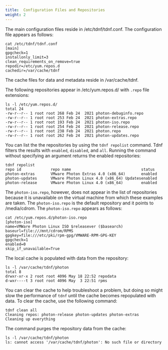 ```yaml
---
title:  Configuration Files and Repositories
weight: 2
---
```


The main configuration files reside in /etc/tdnf/tdnf.conf. The configuration file appears as follows: 

	cat /etc/tdnf/tdnf.conf
	[main]
	gpgcheck=1
	installonly_limit=3
	clean_requirements_on_remove=true
	repodir=/etc/yum.repos.d
	cachedir=/var/cache/tdnf

The cache files for data and metadata reside in /var/cache/tdnf. 

The following repositories appear in /etc/yum.repos.d/ with `.repo` file extensions:

	ls -l /etc/yum.repos.d/
	total 24
	-rw-r--r-- 1 root root 268 Feb 24  2021 photon-debuginfo.repo
	-rw-r--r-- 1 root root 253 Feb 24  2021 photon-extras.repo
	-rw-r--r-- 1 root root 193 Feb 24  2021 photon-iso.repo
	-rw-r--r-- 1 root root 254 Feb 24  2021 photon-release.repo
	-rw-r--r-- 1 root root 238 Feb 24  2021 photon.repo
	-rw-r--r-- 1 root root 262 Feb 24  2021 photon-updates.repo

You can list the the repositories by using the `tdnf repolist` command. Tdnf filters the results with `enabled`, `disabled`, and `all`. Running the command without specifying an argument returns the enabled repositories:  

	tdnf repolist
	repo id             repo name                               status
	photon-extras       VMware Photon Extras 4.0 (x86_64)       enabled
	photon-updates      VMware Photon Linux 4.0 (x86_64) Updatesenabled
	photon-release      VMware Photon Linux 4.0 (x86_64)        enabled


The `photon-iso.repo`, however, does not appear in the list of repositories because it is unavailable on the virtual machine from which these examples are taken. The `photon-iso.repo` is the default repository and it points to /media/cdrom. The `photon-iso.repo` appears as follows: 

	cat /etc/yum.repos.d/photon-iso.repo
	[photon-iso]
	name=VMWare Photon Linux ISO $releasever ($basearch)
	baseurl=file:///mnt/cdrom/RPMS
	gpgkey=file:///etc/pki/rpm-gpg/VMWARE-RPM-GPG-KEY
	gpgcheck=1
	enabled=0
	skip_if_unavailable=True

The local cache is populated with data from the repository: 

	ls -l /var/cache/tdnf/photon
	total 8
	drwxr-xr-x 2 root root 4096 May 18 22:52 repodata
	d-wxr----t 3 root root 4096 May  3 22:51 rpms

You can clear the cache to help troubleshoot a problem, but doing so might slow the performance of `tdnf` until the cache becomes repopulated with data. To clear the cache, use the following command: 

	tdnf clean all
	Cleaning repos: photon-release photon-updates photon-extras
	Cleaning up everything

The command purges the repository data from the cache: 

	ls -l /var/cache/tdnf/photon
	ls: cannot access '/var/cache/tdnf/photon': No such file or directory
